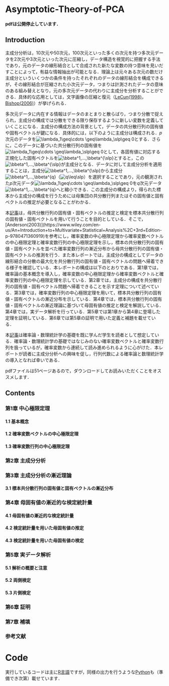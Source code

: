 # Asymptotic-Theory-of-PCA
**pdfは公開停止しています．**
## Introduction
主成分分析は，10次元や50次元，100次元といった多くの次元を持つ多次元データを2次元や3次元といった次元に圧縮し，データ構造を視覚的に把握する手法であり，元のデータの線形結合として合成された新たな変数の持つ意味を見いだすことによって，有益な情報抽出が可能となる．理論上は元々ある次元の数だけ主成分といういくつかの条件を持ったそれぞれのデータの線形結合を構成できるが，その線形結合が圧縮された小次元データ，つまりは計測されたデータの意味のある組み替えとなり，元の多次元データの代わりに主成分を分析することができる．具体的な応用としては，文字画像の圧縮と復元（[LeCun(1998)](https://ieeexplore.ieee.org/document/726791)，[Bishop(2006)](https://www.amazon.com/exec/obidos/ASIN/0387310738/acmorg-20)）が挙げられる．

多次元データに内在する情報はデータのまとまりと散らばり，つまり分散で捉えられ，主成分の構成では分散をできる限り保存するように新しい変数を定義していくことになる．主成分の構成方法の背景として，データの共分散行列の固有値や固有ベクトルが鍵になる．具体的には，以下のように主成分は構成される．*p*次元のデータを![\lambda_1\geq\cdots \geq\lambda_\slp\geq 0](https://latex.codecogs.com/gif.latex?\boldsymbol{X})とする．さらに，このデータに基づいた共分散行列の固有値を![\lambda_1\geq\cdots \geq\lambda_\slp\geq 0](https://latex.codecogs.com/gif.latex?\lambda_1\geq\cdots\geq\lambda_p\geq0)として，各固有値に対応する正規化した固有ベクトルを![\bbeta^1,...,\bbeta^{\slp}](https://latex.codecogs.com/gif.latex?\boldsymbol{\beta}^1,...,\boldsymbol{\beta}^{p})とすると，この![\bbeta^1,...,\bbeta^{\slp}](https://latex.codecogs.com/gif.latex?\boldsymbol{\beta}^1,...,\boldsymbol{\beta}^{p})が主成分となる．データに対して主成分分析を適用することは，主成分![\bbeta^1,...,\bbeta^{\slp}](https://latex.codecogs.com/gif.latex?\boldsymbol{\beta}^1,...,\boldsymbol{\beta}^{p})から主成分![\bbeta^1,...,\bbeta^{q}](https://latex.codecogs.com/gif.latex?\boldsymbol{\beta}^1,...,\boldsymbol{\beta}^{q})（![q\leq\slp](https://latex.codecogs.com/gif.latex?q\leq\textit{p})）を選択することであり，元の観測された*p*次元データ![\lambda_1\geq\cdots \geq\lambda_\slp\geq 0](https://latex.codecogs.com/gif.latex?\boldsymbol{X})を*q*次元データ![\bbeta^1,...,\bbeta^{q}](https://latex.codecogs.com/gif.latex?(\boldsymbol{\beta}^{1'}\boldsymbol{X},...,\boldsymbol{\beta}^{q'}\boldsymbol{X})')へと縮小できる．この主成分の構成より，得られた標本から主成分の構成を行うためには母集団の共分散行列またはその固有値と固有ベクトルの推定が必要となることがわかる．

本[記事]([https://github.com/ShoShohh/T.W.Anderson-2003-_Hypo/blob/main/Anderson(2003)_Hypo.pdf](https://github.com/ShoShohh/Asymptotic-Theory-of-PCA/blob/main/Asymptotic%20Theory%20of%20PCA.pdf))は，母共分散行列の固有値・固有ベクトルの推定と検定を標本共分散行列の固有値・固有ベクトルを用いて行うことを目的としている．そこで，[Anderson(2003)](https://www.wiley.com/en-us/An+Introduction+to+Multivariate+Statistical+Analysis%2C+3rd+Edition-p-9780471360919)を参考にし，確率変数の中心極限定理から確率変数ベクトルの中心極限定理と確率変数行列の中心極限定理を示し，標本の共分散行列の固有値・固有ベクトルを並べた確率変数行列の漸近分布から母共分散行列の固有値・固有ベクトルの推測を行う．また本レポートでは，主成分の構成としてデータの線形結合の分散の最大化を共分散行列の固有値・固有ベクトルの問題へ帰着できる様子を確認している．本レポートの構成は以下のとおりである．第1章では，確率論の基本概念を導入し，確率変数の中心極限定理から確率変数ベクトルと確率変数行列の中心極限定理を示している．第2章では，主成分の構成を共分散行列の固有値・固有ベクトル問題へ帰着できることを示す定理について述べている．第3章では，確率変数行列の中心極限定理を用いて，標本共分散行列の固有値・固有ベクトルの漸近分布を示している．第4章では，標本共分散行列の固有値・固有ベクトルの漸近理論に基づいて母固有値の推定と検定を解説している．第4章では，実データ解析を行っている．第5章では第1章から第4章に登場した定理を証明している．第6章では第5章の証明で用いた定義と補題を載せている．

本[記事]([https://github.com/ShoShohh/T.W.Anderson-2003-_Hypo/blob/main/Anderson(2003)_Hypo.pdf](https://github.com/ShoShohh/Asymptotic-Theory-of-PCA/blob/main/Asymptotic%20Theory%20of%20PCA.pdf))は確率論・数理統計学の基礎を既に学んだ学生を読者として想定している．確率論・数理統計学の基礎ではなじみのない確率変数ベクトルと確率変数行列を扱っているが，確率変数から連続して読み進められるように心がけた．本レポートが読者に主成分分析への興味を促し，行列代数による確率論と数理統計学の導入となれば幸いである．

pdfファイルは51ページあるので，ダウンロードしてお読みいただくことをオススメします．

## Contents
### 第1章 中心極限定理
#### 1.1 基本概念
#### 1.2 確率変数ベクトルの中心極限定理
#### 1.3 確率変数行列の中心極限定理
### 第2章 主成分分析
### 第3章 主成分分析の漸近理論
#### 3.1 標本共分散行列の固有値と固有ベクトルの漸近分布
### 第4章 母固有値の漸近的な検定統計量
#### 4.1 母固有値の漸近的な検定統計量
#### 4.2 検定統計量を用いた母固有値の推定
#### 4.3 検定統計量を用いた母固有値の検定
### 第5章 実データ解析
#### 5.1 解析の概要と注意
#### 5.2 両側検定
#### 5.3 片側検定
### 第6章 証明
### 第7章 補填
### 参考文献

# Code
実行しているコードは主に[R言語](https://github.com/ShoShohh/Asymptotic-Theory-of-PCA/tree/main/with%20R)ですが，同様の出力を行うような[Python]()も（準備でき次第）載せています．
